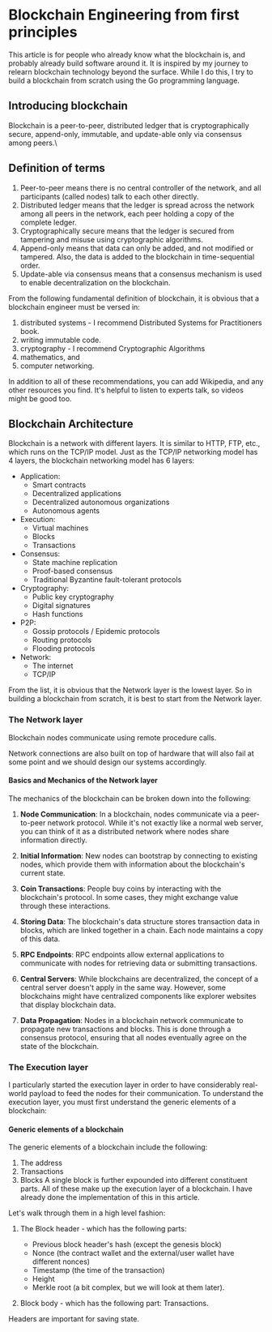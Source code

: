 # Blockchain Engineering from first principles

This article is for people who already know what the blockchain is, and probably already build software
around it. It is inspired by my journey to relearn blockchain technology beyond the surface. While I do
this, I try to build a blockchain from scratch using the Go programming language.

## Introducing blockchain

Blockchain is a peer-to-peer, distributed ledger that is cryptographically secure, append-only, immutable,
and update-able only via consensus among peers.\

## Definition of terms

1. Peer-to-peer means there is no central controller of the network, and all participants (called nodes)
talk to each other directly.
2. Distributed ledger means that the ledger is spread across the network among all peers in the network,
each peer holding a copy of the complete ledger.
3. Cryptographically secure means that the ledger is secured from tampering and misuse using
cryptographic algorithms.
4. Append-only means that data can only be added, and not modified or tampered. Also, the data
is added to the blockchain in time-sequential order.
5. Update-able via consensus means that a consensus mechanism is used to enable decentralization
on the blockchain.

From the following fundamental definition of blockchain, it is obvious that a blockchain
engineer must be versed in:

1. distributed systems - I recommend Distributed Systems for Practitioners book.
2. writing immutable code.
3. cryptography - I recommend Cryptographic Algorithms
4. mathematics, and
5. computer networking.

In addition to all of these recommendations, you can add Wikipedia, and any other resources you find.
It's helpful to listen to experts talk, so videos might be good too.

## Blockchain Architecture

Blockchain is a network with different layers. It is similar to HTTP, FTP, etc., which
runs on the TCP/IP model. Just as the TCP/IP networking model has 4 layers, the blockchain networking model
has 6 layers:

- Application:
  - Smart contracts
  - Decentralized applications
  - Decentralized autonomous organizations
  - Autonomous agents
- Execution:
  - Virtual machines
  - Blocks
  - Transactions
- Consensus:
  - State machine replication
  - Proof-based consensus
  - Traditional Byzantine fault-tolerant protocols
- Cryptography:
  - Public key cryptography
  - Digital signatures
  - Hash functions
- P2P:
  - Gossip protocols / Epidemic protocols
  - Routing protocols
  - Flooding protocols
- Network:
  - The internet
  - TCP/IP

From the list, it is obvious that the Network layer is the lowest layer. So in building a
blockchain from scratch, it is best to start from the Network layer.

### The Network layer

Blockchain nodes communicate using remote procedure calls.

Network connections are also built on top of hardware that will also fail at some
point and we should design our systems accordingly.

#### Basics and Mechanics of the Network layer

The mechanics of the blockchain can be broken down into the following:

1. **Node Communication**: In a blockchain, nodes communicate via a peer-to-peer network protocol. While it's not exactly like a normal web server, you can think of it as a distributed network where nodes share information directly.

2. **Initial Information**: New nodes can bootstrap by connecting to existing nodes, which provide them with information about the blockchain's current state.

3. **Coin Transactions**: People buy coins by interacting with the blockchain's protocol. In some cases, they might exchange value through these interactions.

4. **Storing Data**: The blockchain's data structure stores transaction data in blocks, which are linked together in a chain. Each node maintains a copy of this data.

5. **RPC Endpoints**: RPC endpoints allow external applications to communicate with nodes for retrieving data or submitting transactions.

6. **Central Servers**: While blockchains are decentralized, the concept of a central server doesn't apply in the same way. However, some blockchains might have centralized components like explorer websites that display blockchain data.

7. **Data Propagation**: Nodes in a blockchain network communicate to propagate new transactions and blocks. This is done through a consensus protocol, ensuring that all nodes eventually agree on the state of the blockchain.

### The Execution layer

I particularly started the execution layer in order to have considerably real-world payload to feed the nodes for their communication. To
understand the execution layer, you must first understand the generic elements of a blockchain:

#### Generic elements of a blockchain

The generic elements of a blockchain include the following:

1. The address
2. Transactions
3. Blocks
   A single block is further expounded into different constituent parts.
   All of these make up the execution layer of a blockchain.
   I have already done the implementation of this in this article.

Let's walk through them in a high level fashion:

1. The Block header - which has the following parts:

   - Previous block header's hash (except the genesis block)
   - Nonce (the contract wallet and the external/user wallet have different nonces)
   - Timestamp (the time of the transaction)
   - Height
   - Merkle root (a bit complex, but we will look at them later).

2. Block body - which has the following part: Transactions.

Headers are important for saving state.
